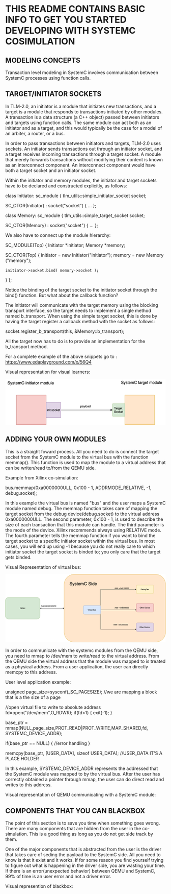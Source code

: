 # THIS README CONTAINS BASIC INFO TO GET YOU STARTED DEVELOPING WITH SYSTEMC COSIMULATION

## MODELING CONCEPTS

Transaction level modeling in SystemC involves communication between SystemC processes using function calls.

## TARGET/INITIATOR SOCKETS

In TLM-2.0, an initiator is a module that initiates new transactions, and a target is a module that responds to transactions initiated by other modules. A transaction is a data structure (a C++ object) passed between initiators and targets using function calls. The same module can act both as an initiator and as a target, and this would typically be the case for a model of an arbiter, a router, or a bus.

In order to pass transactions between initiators and targets, TLM-2.0 uses sockets. An initiator sends transactions out through an initiator socket, and a target receives incoming transactions through a target socket. A module that merely forwards transactions without modifying their content is known as an interconnect component. An interconnect component would have both a target socket and an initiator socket.

Within the initiator and memory modules, the initiator and target sockets have to be declared and constructed explicitly, as follows:

class Initiator: sc_module
{
  tlm_utils::simple_initiator_socket<Initiator> socket;

  SC_CTOR(Initiator) : socket("socket")
  {
    ...
};

class Memory: sc_module
{
  tlm_utils::simple_target_socket<Memory> socket;

  SC_CTOR(Memory) : socket("socket")
  {
    ...
};

We also have to connect up the module hierarchy:

SC_MODULE(Top)
{
  Initiator *initiator;
  Memory    *memory;

  SC_CTOR(Top)
  {
    initiator = new Initiator("initiator");
    memory    = new Memory   ("memory");

    initiator->socket.bind( memory->socket );
  }
};

Notice the binding of the target socket to the initiator socket through the bind() function. But what about the callback function?

The initiator will communicate with the target memory using the blocking transport interface, so the target needs to implement a single method named b_transport. When using the simple target socket, this is done by having the target register a callback method with the socket as follows:

socket.register_b_transport(this, &Memory::b_transport);

All the target now has to do is to provide an implementation for the b_transport method. 

For a complete example of the above snippets go to : https://www.edaplayground.com/x/56Q4

Visual representation for visual learners:

![Init/target socket](/Init_target%20socket.png)



## ADDING YOUR OWN MODULES

This is a straight foward process. All you need to do is connect the target socket from the SystemC module to the virtual bus with the function memmap(). This function is used to map the module to a virtual address that can be writen/read to/from the QEMU side.

Example from Xilinx co-simulation:

bus.memmap(0xa0000000ULL, 0x100 - 1,
				ADDRMODE_RELATIVE, -1, debug.socket);

In this example the virtual bus is named "bus" and the user maps a SystemC module named debug. The memmap function takes care of mapping the target socket from the debug device(debug.socket) to the virtual address 0xa0000000ULL. The second parameter, 0x100 - 1, is used to describe the size of each transaction that this module can handle. The third parameter is the mode of the device. Xilinx recommends always using RELATIVE mode. The fourth parameter tells the memmap function if you want to bind the target socket to a specific initiator socket within the virtual bus. In most cases, you will end up using -1 because you do not really care to which initiator socket the target socket is binded to; you only care that the target gets binded. 

Visual Representation of virtual bus:

![Virtual Bus](/Virtual%20Bus%20.png)

In order to communicate with the systemc modules from the QEMU side, you need to mmap to /dev/mem to write/read to the virtual address. From the QEMU side the virtual address that the module was mapped to is treated as a physical address. From a user application, the user can directly memcpy to this address. 

User level application example:

unsigned page_size=sysconf(_SC_PAGESIZE); //we are mapping a block that is a the size of a page

//open virtual file to write to absolute address
fd=open("/dev/mem",O_RDWR);
if(fd<1) {
  exit(-1);
}

base_ptr = mmap(NULL,page_size,PROT_READ|PROT_WRITE,MAP_SHARED,fd, SYSTEMC_DEVICE_ADDR);

if(base_ptr == NULL) {
	//error handling 
}

memcpy(base_ptr, [USER_DATA], sizeof USER_DATA); //USER_DATA IT'S A PLACE HOLDER

In this example, SYSTEMC_DEVICE_ADDR represents the addressed that the SystemC module was mapped to by the virtual bus. After the user has correctly obtained a pointer through mmap, the user can do direct read and writes to this address.

Visual representation of QEMU communicating with a SystemC module:


## COMPONENTS THAT YOU CAN BLACKBOX

The point of this section is to save you time when something goes wrong. There are many components that are hidden from the user in the co-simulation. This is a good thing as long as you do not get side track by them.

One of the major components that is abstracted from the user is the driver that takes care of seding the payload to the SystemC side. All you need to know is that it exist and it works. If for some reason you find yourself trying to figure out what is happening in the driver side, you are wasting your time. If there is an  error(unexpected behavior) between QEMU and SystemC, 99% of time is an user error and not a driver error.



Visual represention of blackbox:
